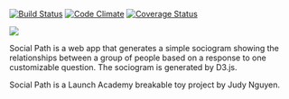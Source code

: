 [![Build Status](https://travis-ci.org/judngu/socialmap.svg?branch=master)](https://travis-ci.org/judngu/socialmap)
[![Code Climate](https://codeclimate.com/github/judngu/socialmap/badges/gpa.svg)](https://codeclimate.com/github/judngu/socialmap)
[![Coverage Status](https://img.shields.io/coveralls/judngu/socialmap.svg)](https://coveralls.io/r/judngu/socialmap)

[![](http://i.imgur.com/oa7IxY7.png)](http://socialpath.heroku.co/)

Social Path is a web app that generates a simple sociogram showing the relationships between a group of people based on a response to one customizable question.  The sociogram is generated by D3.js.

Social Path is a Launch Academy breakable toy project by Judy Nguyen.
